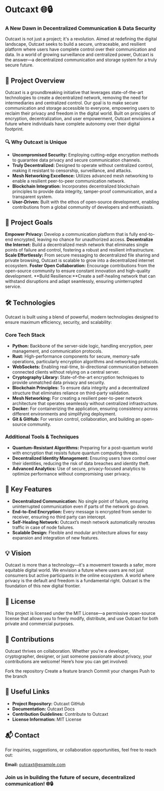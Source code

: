 # Outcaxt 🌐🔒
### A New Dawn in Decentralized Communication & Data Security
Outcaxt is not just a project; it's a revolution. Aimed at redefining the digital landscape, Outcaxt seeks to build a secure, untraceable, and resilient platform where users have complete control over their communication and data. In a world of growing surveillance and centralized power, Outcaxt is the answer—a decentralized communication and storage system for a truly secure future.



## 🚀 Project Overview
Outcaxt is a groundbreaking initiative that leverages state-of-the-art technologies to create a decentralized network, removing the need for intermediaries and centralized control. Our goal is to make secure communication and storage accessible to everyone, empowering users to reclaim their privacy and freedom in the digital world. Built on principles of encryption, decentralization, and user empowerment, Outcaxt envisions a future where individuals have complete autonomy over their digital footprint.



### 🔍 Why Outcaxt is Unique
- **Uncompromised Security:** Employing cutting-edge encryption methods to guarantee data privacy and secure communication channels.
- **Truly Decentralized:** Designed to operate without centralized control, making it resistant to censorship, surveillance, and attacks.
- **Mesh Networking Excellence:** Utilizes advanced mesh networking to enable a resilient peer-to-peer communication network.
- **Blockchain Integration:** Incorporates decentralized blockchain principles to provide data integrity, tamper-proof communication, and a transparent system.
- **User-Driven:** Built with the ethos of open-source development, enabling contributions from a global community of developers and enthusiasts.



## 🎯 Project Goals
**Empower Privacy:** Develop a communication platform that is fully end-to-end encrypted, leaving no chance for unauthorized access.
**Decentralize the Internet:** Build a decentralized mesh network that eliminates single points of failure and control, fostering a robust and resilient infrastructure.
**Scale Effortlessly:** From secure messaging to decentralized file sharing and private browsing, Outcaxt is scalable to grow into a decentralized internet ecosystem.
**Foster Open Collaboration:** Encourage contributions from the open-source community to ensure constant innovation and high-quality development.
**Build Resilience:**Create a self-healing network that can withstand disruptions and adapt seamlessly, ensuring uninterrupted service.



## 🛠️ Technologies
Outcaxt is built using a blend of powerful, modern technologies designed to ensure maximum efficiency, security, and scalability:

### Core Tech Stack
- **Python:** Backbone of the server-side logic, handling encryption, peer management, and communication protocols.
- **Rust:** High-performance components for secure, memory-safe operations, particularly encryption algorithms and networking protocols.
- **WebSockets:** Enabling real-time, bi-directional communication between connected clients without relying on a central server.
- **Cryptography Library:** State-of-the-art encryption techniques to provide unmatched data privacy and security.
- **Blockchain Principles:** To ensure data integrity and a decentralized structure that eliminates reliance on third-party validation.
- **Mesh Networking:** For creating a resilient peer-to-peer network architecture that operates seamlessly without centralized infrastructure.
- **Docker:** For containerizing the application, ensuring consistency across different environments and simplifying deployment.
- **Git & GitHub:** For version control, collaboration, and building an open-source community.

### Additional Tools & Techniques
- **Quantum-Resistant Algorithms:** Preparing for a post-quantum world with encryption that resists future quantum computing threats.
- **Decentralized Identity Management:** Ensuring users have control over their identities, reducing the risk of data breaches and identity theft.
- **Advanced Analytics:** Use of secure, privacy-focused analytics to optimize performance without compromising user privacy.



## 🌟 Key Features
- **Decentralized Communication:** No single point of failure, ensuring uninterrupted communication even if parts of the network go down.
- **End-to-End Encryption:** Every message is encrypted from sender to receiver, ensuring no third party can intercept.
- **Self-Healing Network:** Outcaxt’s mesh network automatically reroutes traffic in case of node failures.
- **Scalable Design:** Flexible and modular architecture allows for easy expansion and integration of new features.



## 💡 Vision
Outcaxt is more than a technology—it's a movement towards a safer, more equitable digital world. We envision a future where users are not just consumers but active participants in the online ecosystem. A world where privacy is the default and freedom is a fundamental right. Outcaxt is the foundation of this new digital frontier.



## 📜 License
This project is licensed under the MIT License—a permissive open-source license that allows you to freely modify, distribute, and use Outcaxt for both private and commercial purposes.



## 🤝 Contributions
Outcaxt thrives on collaboration. Whether you're a developer, cryptographer, designer, or just someone passionate about privacy, your contributions are welcome! Here’s how you can get involved:

Fork the repository
Create a feature branch 
Commit your changes 
Push to the branch 



## 🔗 Useful Links
- **Project Repository:** Outcaxt GitHub
- **Documentation:** Outcaxt Docs
- **Contribution Guidelines:** Contribute to Outcaxt
- **License Information:** MIT License



## 📬 Contact
For inquiries, suggestions, or collaboration opportunities, feel free to reach out:

**Email:** outcaxt@example.com

### Join us in building the future of secure, decentralized communication! 🌐🔒
